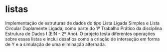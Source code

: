 # listas
Implementação de estruturas de dados do tipo Lista Ligada Simples e Lista Circular Duplamente Ligada, como parte do 1º Trabalho Prático da disciplina Estrutura de Dados I (EIN - 2º Ano). O projeto testa diferentes operações sobre essas listas e inclui desafios como a criação de interseção em forma de Y e a simulação de uma eliminação alternada.
